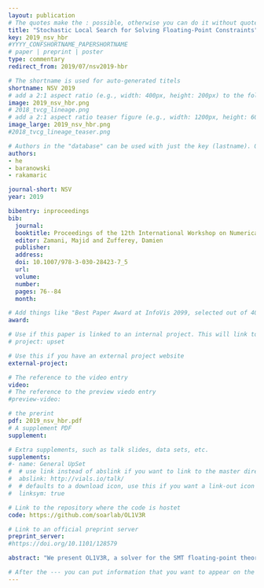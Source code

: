 ```yaml
---
layout: publication
# The quotes make the : possible, otherwise you can do it without quotes
title: "Stochastic Local Search for Solving Floating-Point Constraints"
key: 2019_nsv_hbr
#YYYY_CONFSHORTNAME_PAPERSHORTNAME
# paper | preprint | poster
type: commentary
redirect_from: 2019/07/nsv2019-hbr

# The shortname is used for auto-generated titels
shortname: NSV 2019
# add a 2:1 aspect ratio (e.g., width: 400px, height: 200px) to the folder /assets/images/papers/
image: 2019_nsv_hbr.png
# 2018_tvcg_lineage.png
# add a 2:1 aspect ratio teaser figure (e.g., width: 1200px, height: 600px) to the folder /assets/images/papers/
image_large: 2019_nsv_hbr.png
#2018_tvcg_lineage_teaser.png

# Authors in the "database" can be used with just the key (lastname). Others can be written properly.
authors:
- he
- baranowski
- rakamaric

journal-short: NSV
year: 2019

bibentry: inproceedings
bib:
  journal:
  booktitle: Proceedings of the 12th International Workshop on Numerical Software Verification (NSV)
  editor: Zamani, Majid and Zufferey, Damien
  publisher:
  address: 
  doi: 10.1007/978-3-030-28423-7_5 
  url: 
  volume: 
  number: 
  pages: 76--84 
  month: 

# Add things like "Best Paper Award at InfoVis 2099, selected out of 4000 submissions"
award:

# Use if this paper is linked to an internal project. This will link to the project site
# project: upset

# Use this if you have an external project website
external-project:

# The reference to the video entry
video:
# The reference to the preview viedo entry
#preview-video:

# the prerint
pdf: 2019_nsv_hbr.pdf
# A supplement PDF
supplement: 

# Extra supplements, such as talk slides, data sets, etc.
supplements:
#- name: General UpSet
#  # use link instead of abslink if you want to link to the master directory
#  abslink: http://vials.io/talk/
#  # defaults to a download icon, use this if you want a link-out icon
#  linksym: true

# Link to the repository where the code is hostet
code: https://github.com/soarlab/OL1V3R

# Link to an official preprint server
preprint_server: 
#https://doi.org/10.1101/128579

abstract: "We present OL1V3R, a solver for the SMT floating-point theory that is based on stochastic local search (SLS). We adapt for OL1V3R the key ingredients of related work on leveraging SLS to solve the SMT fixed-sized bit-vector theory, and confirm its effectiveness by comparing it with mature solvers. Finally, we discuss the limitations of OL1V3R and propose solutions to make it more powerful."

# After the --- you can put information that you want to appear on the website using markdown formatting or HTML. A good example are acknowledgements, extra references, an erratum, etc.
---
```

